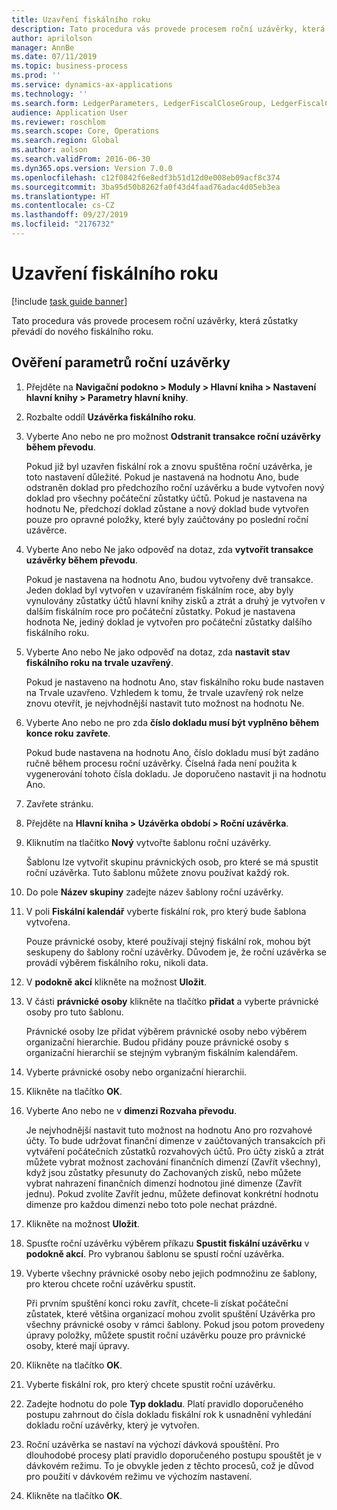 ```yaml
---
title: Uzavření fiskálního roku
description: Tato procedura vás provede procesem roční uzávěrky, která zůstatky převádí do nového fiskálního roku.
author: aprilolson
manager: AnnBe
ms.date: 07/11/2019
ms.topic: business-process
ms.prod: ''
ms.service: dynamics-ax-applications
ms.technology: ''
ms.search.form: LedgerParameters, LedgerFiscalCloseGroup, LedgerFiscalCloseAddLedger, SysLookupMultiSelectGrid, LedgerFiscalCloseRunGroup
audience: Application User
ms.reviewer: roschlom
ms.search.scope: Core, Operations
ms.search.region: Global
ms.author: aolson
ms.search.validFrom: 2016-06-30
ms.dyn365.ops.version: Version 7.0.0
ms.openlocfilehash: c12f0842f6e8edf3b51d12d0e008eb09acf8c374
ms.sourcegitcommit: 3ba95d50b8262fa0f43d4faad76adac4d05eb3ea
ms.translationtype: HT
ms.contentlocale: cs-CZ
ms.lasthandoff: 09/27/2019
ms.locfileid: "2176732"
---
```

# <a name="close-the-fiscal-year"></a>Uzavření fiskálního roku

[!include [task guide banner](../../includes/task-guide-banner.md)]

Tato procedura vás provede procesem roční uzávěrky, která zůstatky převádí do nového fiskálního roku.


## <a name="validate-year-end-close-parameters"></a>Ověření parametrů roční uzávěrky
1. Přejděte na **Navigační podokno > Moduly > Hlavní kniha > Nastavení hlavní knihy > Parametry hlavní knihy**.
2. Rozbalte oddíl **Uzávěrka fiskálního roku**.
3. Vyberte Ano nebo ne pro možnost **Odstranit transakce roční uzávěrky během převodu**.
    
    Pokud již byl uzavřen fiskální rok a znovu spuštěna roční uzávěrka, je toto nastavení důležité. Pokud je nastavená na hodnotu Ano, bude odstraněn doklad pro předchozího roční uzávěrku a bude vytvořen nový doklad pro všechny počáteční zůstatky účtů. Pokud je nastavena na hodnotu Ne, předchozí doklad zůstane a nový doklad bude vytvořen pouze pro opravné položky, které byly zaúčtovány po poslední roční uzávěrce.

4. Vyberte Ano nebo Ne jako odpověď na dotaz, zda **vytvořit transakce uzávěrky během převodu**.

    Pokud je nastavena na hodnotu Ano, budou vytvořeny dvě transakce. Jeden doklad byl vytvořen v uzavíraném fiskálním roce, aby byly vynulovány zůstatky účtů hlavní knihy zisků a ztrát a druhý je vytvořen v dalším fiskálním roce pro počáteční zůstatky. Pokud je nastavena hodnota Ne, jediný doklad je vytvořen pro počáteční zůstatky dalšího fiskálního roku.  

5. Vyberte Ano nebo Ne jako odpověď na dotaz, zda **nastavit stav fiskálního roku na trvale uzavřený**.

    Pokud je nastaveno na hodnotu Ano, stav fiskálního roku bude nastaven na Trvale uzavřeno.  Vzhledem k tomu, že trvale uzavřený rok nelze znovu otevřít, je nejvhodnější nastavit tuto možnost na hodnotu Ne.  

6. Vyberte Ano nebo ne pro zda **číslo dokladu musí být vyplněno během konce roku zavřete**.

    Pokud bude nastavena na hodnotu Ano, číslo dokladu musí být zadáno ručně během procesu roční uzávěrky. Číselná řada není použita k vygenerování tohoto čísla dokladu. Je doporučeno nastavit ji na hodnotu Ano.  

7. Zavřete stránku.
8. Přejděte na **Hlavní kniha > Uzávěrka období > Roční uzávěrka**.
9. Kliknutím na tlačítko **Nový** vytvořte šablonu roční uzávěrky.

    Šablonu lze vytvořit skupinu právnických osob, pro které se má spustit roční uzávěrka. Tuto šablonu můžete znovu používat každý rok.  

10. Do pole **Název skupiny** zadejte název šablony roční uzávěrky.
11. V poli **Fiskální kalendář** vyberte fiskální rok, pro který bude šablona vytvořena.

    Pouze právnické osoby, které používají stejný fiskální rok, mohou být seskupeny do šablony roční uzávěrky. Důvodem je, že roční uzávěrka se provádí výběrem fiskálního roku, nikoli data.  

12. V **podokně akcí** klikněte na možnost **Uložit**.
13. V části **právnické osoby** klikněte na tlačítko **přidat** a vyberte právnické osoby pro tuto šablonu.
    
    Právnické osoby lze přidat výběrem právnické osoby nebo výběrem organizační hierarchie.  Budou přidány pouze právnické osoby s organizační hierarchií se stejným vybraným fiskálním kalendářem.  

14. Vyberte právnické osoby nebo organizační hierarchii.
15. Klikněte na tlačítko **OK**.
16. Vyberte Ano nebo ne v **dimenzi Rozvaha převodu**.

    Je nejvhodnější nastavit tuto možnost na hodnotu Ano pro rozvahové účty. To bude udržovat finanční dimenze v zaúčtovaných transakcích při vytváření počátečních zůstatků rozvahových účtů. Pro účty zisků a ztrát můžete vybrat možnost zachování finančních dimenzí (Zavřít všechny), když jsou zůstatky přesunuty do Zachovaných zisků, nebo můžete vybrat nahrazení finančních dimenzí hodnotou jiné dimenze (Zavřít jednu). Pokud zvolíte Zavřít jednu, můžete definovat konkrétní hodnotu dimenze pro každou dimenzi nebo toto pole nechat prázdné.  

17. Klikněte na možnost **Uložit**.
18. Spusťte roční uzávěrku výběrem příkazu **Spustit fiskální uzávěrku** v **podokně akcí**. Pro vybranou šablonu se spustí roční uzávěrka.  
19. Vyberte všechny právnické osoby nebo jejich podmnožinu ze šablony, pro kterou chcete roční uzávěrku spustit.

    Při prvním spuštění konci roku zavřít, chcete-li získat počáteční zůstatek, které většina organizací mohou zvolit spuštění Uzávěrka pro všechny právnické osoby v rámci šablony. Pokud jsou potom provedeny úpravy položky, můžete spustit roční uzávěrku pouze pro právnické osoby, které mají úpravy.  

20. Klikněte na tlačítko **OK**.
21. Vyberte fiskální rok, pro který chcete spustit roční uzávěrku.
22. Zadejte hodnotu do pole **Typ dokladu**. Platí pravidlo doporučeného postupu zahrnout do čísla dokladu fiskální rok k usnadnění vyhledání dokladu roční uzávěrky, který je vytvořen.  
23. Roční uzávěrka se nastaví na výchozí dávková spouštění. Pro dlouhodobé procesy platí pravidlo doporučeného postupu spouštět je v dávkovém režimu. To je obvykle jeden z těchto procesů, což je důvod pro použití v dávkovém režimu ve výchozím nastavení.  
24. Klikněte na tlačítko **OK**.

